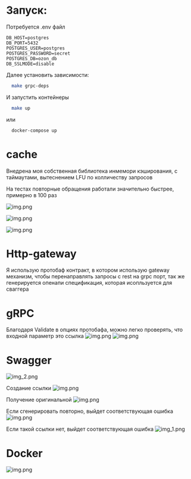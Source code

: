 # Запуск:

Потребуется .env файл

```
DB_HOST=postgres
DB_PORT=5432
POSTGRES_USER=postgres
POSTGRES_PASSWORD=secret
POSTGRES_DB=ozon_db
DB_SSLMODE=disable
```

Далее установить зависимости:

```bash
  make grpc-deps
```

И запустить контейнеры

```bash
  make up
```

или

```bash
  docker-compose up
```

# cache

Внедрена моя собственная библиотека инмемори кэширования, с таймаутами, вытеснением LFU по колличеству запросов

На тестах повторные обращения работали значительно быстрее, примерно в 100 раз

![img.png](.assets/img_cache.png)

![img.png](.assets/img_cache2.png)

![img.png](.assets/img_cache3.png)

# Http-gateway

Я использую протобаф контракт, в котором использую gateway механизм, чтобы перенаправлять запросы с rest на grpc порт,
так же генерируется опенапи спецификация, которая исопльзуется для сваггера

# gRPC

Благодаря Validate в опциях протобафа, можно легко проверять, что входной параметр это ссылка
![img.png](.assets/img14.png)
![img.png](.assets/img13.png)

# Swagger

![img_2.png](.assets/img_2.png)

Создание ссылки
![img.png](.assets/img10.png)

Получение оригинальной
![img.png](.assets/img11.png)

Если сгенерировать повторно, выйдет соответствующая ошибка
![img.png](.assets/img.png)

Если такой ссылки нет, выйдет соответствующая ошибка
![img_1.png](.assets/img_1.png)

# Docker

![img.png](.assets/img12.png)